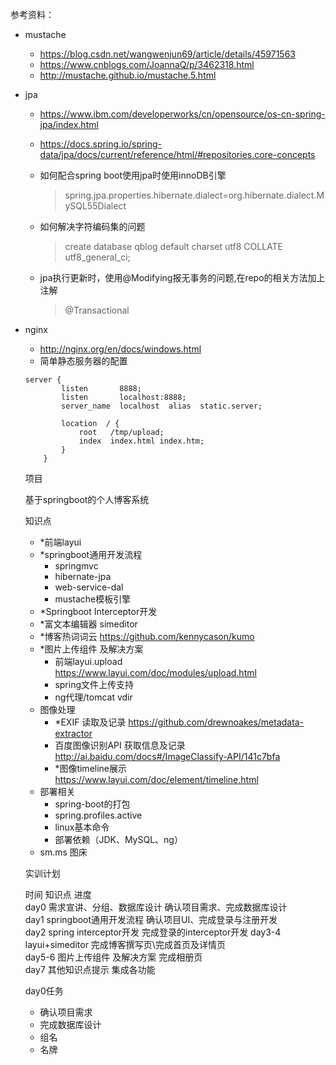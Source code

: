 参考资料：

- mustache
  - https://blog.csdn.net/wangwenjun69/article/details/45971563
  - https://www.cnblogs.com/JoannaQ/p/3462318.html
  - http://mustache.github.io/mustache.5.html
- jpa
  - https://www.ibm.com/developerworks/cn/opensource/os-cn-spring-jpa/index.html

  - https://docs.spring.io/spring-data/jpa/docs/current/reference/html/#repositories.core-concepts

  - 如何配合spring boot使用jpa时使用innoDB引擎
    > spring.jpa.properties.hibernate.dialect=org.hibernate.dialect.MySQL55Dialect
  - 如何解决字符编码集的问题
    > create database qblog default charset utf8 COLLATE utf8_general_ci;
  - jpa执行更新时，使用@Modifying报无事务的问题,在repo的相关方法加上注解
    > @Transactional
    
- nginx
  - http://nginx.org/en/docs/windows.html
  - 简单静态服务器的配置
  ```config
  server {
          listen       8888;
          listen       localhost:8888;
          server_name  localhost  alias  static.server;
  
          location  / {
              root   /tmp/upload;
              index  index.html index.htm;
          }
      }
  ```
  
    
  项目
  
  基于springboot的个人博客系统
  
  知识点
  
  - *前端layui 
  - *springboot通用开发流程
    - springmvc
    - hibernate-jpa
    - web-service-dal
    - mustache模板引擎
  - *Springboot Interceptor开发
  - *富文本编辑器 simeditor
  - *博客热词词云 https://github.com/kennycason/kumo
  - *图片上传组件 及解决方案
    - 前端layui.upload https://www.layui.com/doc/modules/upload.html
    - spring文件上传支持
    - ng代理/tomcat vdir
  - 图像处理
    - *EXIF 读取及记录 https://github.com/drewnoakes/metadata-extractor
    - 百度图像识别API 获取信息及记录 http://ai.baidu.com/docs#/ImageClassify-API/141c7bfa
    - *图像timeline展示  https://www.layui.com/doc/element/timeline.html
  - 部署相关
    - spring-boot的打包
    - spring.profiles.active
    - linux基本命令
    - 部署依赖（JDK、MySQL、ng）
  - sm.ms 图床
  
  实训计划
  
    时间    	知识点                 	进度                
    day0  	需求宣讲、分组、数据库设计       	确认项目需求、完成数据库设计    
    day1  	springboot通用开发流程    	确认项目UI、完成登录与注册开发  
    day2  	spring interceptor开发	完成登录的interceptor开发
    day3-4	layui+simeditor     	完成博客撰写页\完成首页及详情页  
    day5-6	图片上传组件 及解决方案        	完成相册页             
    day7  	其他知识点提示             	集成各功能             
          	                    	                  
  
   day0任务
  
  - 确认项目需求
  - 完成数据库设计
  - 组名
  - 名牌
  
  
